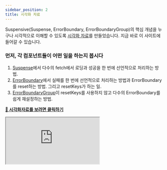 ```yaml
---
sidebar_position: 2
title: 시각화 자료
---
```


Suspensive(Suspense, ErrorBoundary, ErrorBoundaryGroup)의 핵심 개념을 누구나 시각적으로 이해할 수 있도록 [시각화 자료](https://visualization.suspensive.org/react)를 만들었습니다. 지금 바로 이 사이트에 들어갈 수 있습니다.

### 먼저, 각 컴포넌트들이 어떤 일을 하는지 봅시다

1. [Suspense](/docs/react/src/Suspense.i18n)에서 다수의 fetch에서 로딩과 성공을 한 번에 선언적으로 처리하는 방법.
2. [ErrorBoundary](/docs/react/src/ErrorBoundary.i18n)에서 실패를 한 번에 선언적으로 처리하는 방법과 ErrorBoundary를 reset하는 방법. 그리고 resetKeys가 하는 일.
3. [ErrorBoundaryGroup](/docs/react/src/ErrorBoundaryGroup.i18n)이 resetKeys를 사용하지 않고 다수의 ErrorBoundary를 쉽게 재설정하는 방법.

[**🔗 시각화자료를 보려면 클릭하기**](https://visualization.suspensive.org/react)

<iframe
  src="https://visualization.suspensive.org/react"
  title="@suspensive/react"
  sandbox="allow-forms allow-modals allow-popups allow-presentation allow-same-origin allow-scripts"
  style={{
    width: '100%',
    height: '75vh',
    border: '0',
    borderRadius: 8,
    overflow: 'hidden',
    position: 'static',
    zIndex: 0,
  }}
></iframe>
